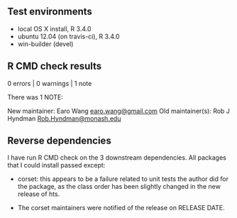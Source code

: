 ## Test environments
* local OS X install, R 3.4.0
* ubuntu 12.04 (on travis-ci), R 3.4.0
* win-builder (devel)

## R CMD check results

0 errors | 0 warnings | 1 note

There was 1 NOTE:

New maintainer:
  Earo Wang <earo.wang@gmail.com>
Old maintainer(s):
  Rob J Hyndman <Rob.Hyndman@monash.edu>

## Reverse dependencies

I have run R CMD check on the 3 downstream dependencies. All packages that I could install passed except:

* corset: this appears to be a failure related to unit tests the author did for the package, as the class order has been slightly changed in the new release of hts.

* The corset maintainers were notified of the release on RELEASE DATE.
